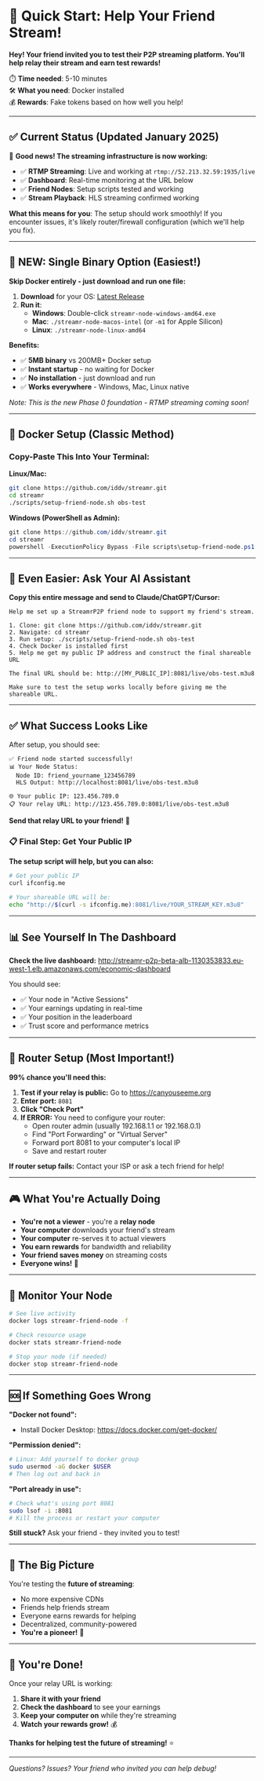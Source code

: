 # 🚀 Quick Start: Help Your Friend Stream!

**Hey! Your friend invited you to test their P2P streaming platform. You'll help relay their stream and earn test rewards!**

⏱️ **Time needed**: 5-10 minutes  
🛠️ **What you need**: Docker installed  
💰 **Rewards**: Fake tokens based on how well you help!  

---

## ✅ **Current Status (Updated January 2025)**

🎉 **Good news! The streaming infrastructure is now working:**
- ✅ **RTMP Streaming**: Live and working at `rtmp://52.213.32.59:1935/live`
- ✅ **Dashboard**: Real-time monitoring at the URL below
- ✅ **Friend Nodes**: Setup scripts tested and working
- ✅ **Stream Playback**: HLS streaming confirmed working

**What this means for you**: The setup should work smoothly! If you encounter issues, it's likely router/firewall configuration (which we'll help you fix).

---

## 🎉 **NEW: Single Binary Option (Easiest!)**

**Skip Docker entirely - just download and run one file:**

1. **Download** for your OS: [Latest Release](https://github.com/iddv/streamr/releases/latest)
2. **Run it**: 
   - **Windows**: Double-click `streamr-node-windows-amd64.exe`
   - **Mac**: `./streamr-node-macos-intel` (or `-m1` for Apple Silicon)
   - **Linux**: `./streamr-node-linux-amd64`

**Benefits:**
- ✅ **5MB binary** vs 200MB+ Docker setup
- ✅ **Instant startup** - no waiting for Docker
- ✅ **No installation** - just download and run
- ✅ **Works everywhere** - Windows, Mac, Linux native

*Note: This is the new Phase 0 foundation - RTMP streaming coming soon!*

---

## 🎯 **Docker Setup (Classic Method)**

### **Copy-Paste This Into Your Terminal:**

**Linux/Mac:**
```bash
git clone https://github.com/iddv/streamr.git
cd streamr
./scripts/setup-friend-node.sh obs-test
```

**Windows (PowerShell as Admin):**
```powershell
git clone https://github.com/iddv/streamr.git
cd streamr
powershell -ExecutionPolicy Bypass -File scripts\setup-friend-node.ps1 obs-test
```

---

## 🤖 **Even Easier: Ask Your AI Assistant**

**Copy this entire message and send to Claude/ChatGPT/Cursor:**

```
Help me set up a StreamrP2P friend node to support my friend's stream.

1. Clone: git clone https://github.com/iddv/streamr.git
2. Navigate: cd streamr
3. Run setup: ./scripts/setup-friend-node.sh obs-test
4. Check Docker is installed first
5. Help me get my public IP address and construct the final shareable URL

The final URL should be: http://[MY_PUBLIC_IP]:8081/live/obs-test.m3u8

Make sure to test the setup works locally before giving me the shareable URL.
```

---

## ✅ **What Success Looks Like**

After setup, you should see:
```
✅ Friend node started successfully!
📊 Your Node Status:
  Node ID: friend_yourname_123456789
  HLS Output: http://localhost:8081/live/obs-test.m3u8
  
🌐 Your public IP: 123.456.789.0
📋 Your relay URL: http://123.456.789.0:8081/live/obs-test.m3u8
```

**Send that relay URL to your friend!** 🎉

### **📋 Final Step: Get Your Public IP**

**The setup script will help, but you can also:**
```bash
# Get your public IP
curl ifconfig.me

# Your shareable URL will be:
echo "http://$(curl -s ifconfig.me):8081/live/YOUR_STREAM_KEY.m3u8"
```

---

## 📊 **See Yourself In The Dashboard**

**Check the live dashboard:** http://streamr-p2p-beta-alb-1130353833.eu-west-1.elb.amazonaws.com/economic-dashboard

You should see:
- ✅ Your node in "Active Sessions" 
- ✅ Your earnings updating in real-time
- ✅ Your position in the leaderboard
- ✅ Trust score and performance metrics

---

## 🚨 **Router Setup (Most Important!)**

**99% chance you'll need this:**

1. **Test if your relay is public:** Go to https://canyouseeme.org
2. **Enter port:** `8081`
3. **Click "Check Port"**
4. **If ERROR:** You need to configure your router:
   - Open router admin (usually 192.168.1.1 or 192.168.0.1)
   - Find "Port Forwarding" or "Virtual Server"
   - Forward port 8081 to your computer's local IP
   - Save and restart router

**If router setup fails:** Contact your ISP or ask a tech friend for help!

---

## 🎮 **What You're Actually Doing**

- **You're not a viewer** - you're a **relay node**
- **Your computer** downloads your friend's stream
- **Your computer** re-serves it to actual viewers
- **You earn rewards** for bandwidth and reliability
- **Your friend saves money** on streaming costs
- **Everyone wins!** 🎉

---

## 🔧 **Monitor Your Node**

```bash
# See live activity
docker logs streamr-friend-node -f

# Check resource usage  
docker stats streamr-friend-node

# Stop your node (if needed)
docker stop streamr-friend-node
```

---

## 🆘 **If Something Goes Wrong**

**"Docker not found":**
- Install Docker Desktop: https://docs.docker.com/get-docker/

**"Permission denied":**
```bash
# Linux: Add yourself to docker group
sudo usermod -aG docker $USER
# Then log out and back in
```

**"Port already in use":**
```bash
# Check what's using port 8081
sudo lsof -i :8081
# Kill the process or restart your computer
```

**Still stuck?** Ask your friend - they invited you to test!

---

## 🎯 **The Big Picture**

You're testing the **future of streaming**:
- No more expensive CDNs
- Friends help friends stream  
- Everyone earns rewards for helping
- Decentralized, community-powered
- **You're a pioneer!** 🚀

---

## 🎉 **You're Done!**

Once your relay URL is working:
1. **Share it with your friend**
2. **Check the dashboard** to see your earnings
3. **Keep your computer on** while they're streaming
4. **Watch your rewards grow!** 💰

**Thanks for helping test the future of streaming!** ⭐

---

*Questions? Issues? Your friend who invited you can help debug!* 